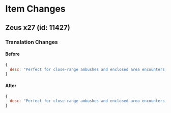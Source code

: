 # Item Changes

## Zeus x27 (id: 11427)


### Translation Changes

#### Before

```javascript
{
  desc: "Perfect for close-range ambushes and enclosed area encounters, the single-shot x27 Zeus is capable of incapacitating an enemy in a single hit."
}
```
#### After

```javascript
{
  desc: "Perfect for close-range ambushes and enclosed area encounters, the rechargeable x27 Zeus is capable of incapacitating an enemy in a single hit."
}
```
